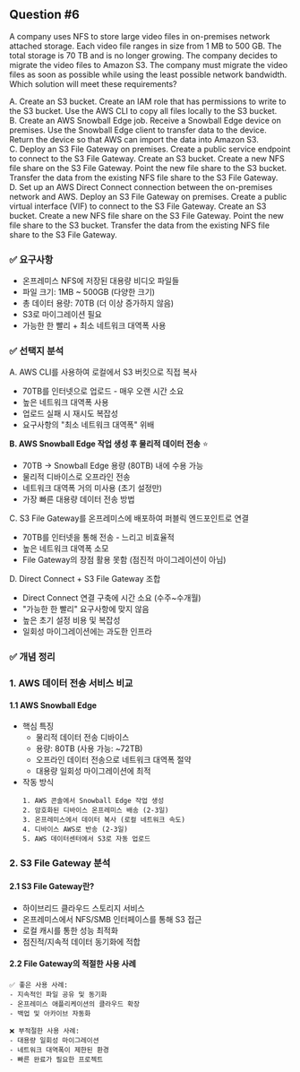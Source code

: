 ## Question #6
A company uses NFS to store large video files in on-premises network attached storage. 
Each video file ranges in size from 1 MB to 500 GB. 
The total storage is 70 TB and is no longer growing. 
The company decides to migrate the video files to Amazon S3. 
The company must migrate the video files as soon as possible while using the least possible network bandwidth.
Which solution will meet these requirements?

A. Create an S3 bucket. Create an IAM role that has permissions to write to the S3 bucket. Use the AWS CLI to copy all files locally to the S3 bucket. <br>
B. Create an AWS Snowball Edge job. Receive a Snowball Edge device on premises. Use the Snowball Edge client to transfer data to the device. Return the device so that AWS can import the data into Amazon S3. <br>
C. Deploy an S3 File Gateway on premises. Create a public service endpoint to connect to the S3 File Gateway. Create an S3 bucket. Create a new NFS file share on the S3 File Gateway. Point the new file share to the S3 bucket. Transfer the data from the existing NFS file share to the S3 File Gateway. <br>
D. Set up an AWS Direct Connect connection between the on-premises network and AWS. Deploy an S3 File Gateway on premises. Create a public virtual interface (VIF) to connect to the S3 File Gateway. Create an S3 bucket. Create a new NFS file share on the S3 File Gateway. Point the new file share to the S3 bucket. Transfer the data from the existing NFS file share to the S3 File Gateway. <br>

### ✅ 요구사항
- 온프레미스 NFS에 저장된 대용량 비디오 파일들
- 파일 크기: 1MB ~ 500GB (다양한 크기)
- 총 데이터 용량: 70TB (더 이상 증가하지 않음)
- S3로 마이그레이션 필요
- 가능한 한 빨리 + 최소 네트워크 대역폭 사용

### ✅ 선택지 분석
A. AWS CLI를 사용하여 로컬에서 S3 버킷으로 직접 복사

- 70TB를 인터넷으로 업로드 - 매우 오랜 시간 소요
- 높은 네트워크 대역폭 사용
- 업로드 실패 시 재시도 복잡성
- 요구사항의 "최소 네트워크 대역폭" 위배

**B. AWS Snowball Edge 작업 생성 후 물리적 데이터 전송** ⭐
- 70TB → Snowball Edge 용량 (80TB) 내에 수용 가능
- 물리적 디바이스로 오프라인 전송
- 네트워크 대역폭 거의 미사용 (초기 설정만)
- 가장 빠른 대용량 데이터 전송 방법

C. S3 File Gateway를 온프레미스에 배포하여 퍼블릭 엔드포인트로 연결

- 70TB를 인터넷을 통해 전송 - 느리고 비효율적
- 높은 네트워크 대역폭 소모
- File Gateway의 장점 활용 못함 (점진적 마이그레이션이 아님)

D. Direct Connect + S3 File Gateway 조합

- Direct Connect 연결 구축에 시간 소요 (수주~수개월)
- "가능한 한 빨리" 요구사항에 맞지 않음
- 높은 초기 설정 비용 및 복잡성
- 일회성 마이그레이션에는 과도한 인프라

### ✅ 개념 정리
### 1. AWS 데이터 전송 서비스 비교
#### 1.1 AWS Snowball Edge

- 핵심 특징
    - 물리적 데이터 전송 디바이스
    - 용량: 80TB (사용 가능: ~72TB)
    - 오프라인 데이터 전송으로 네트워크 대역폭 절약
    - 대용량 일회성 마이그레이션에 최적
- 작동 방식
    ```
    1. AWS 콘솔에서 Snowball Edge 작업 생성
    2. 암호화된 디바이스 온프레미스 배송 (2-3일)
    3. 온프레미스에서 데이터 복사 (로컬 네트워크 속도)
    4. 디바이스 AWS로 반송 (2-3일)
    5. AWS 데이터센터에서 S3로 자동 업로드
    ```

### 2. S3 File Gateway 분석
#### 2.1 S3 File Gateway란?

- 하이브리드 클라우드 스토리지 서비스
- 온프레미스에서 NFS/SMB 인터페이스를 통해 S3 접근
- 로컬 캐시를 통한 성능 최적화
- 점진적/지속적 데이터 동기화에 적합

#### 2.2 File Gateway의 적절한 사용 사례
```
✅ 좋은 사용 사례:
- 지속적인 파일 공유 및 동기화
- 온프레미스 애플리케이션의 클라우드 확장
- 백업 및 아카이브 자동화

❌ 부적절한 사용 사례:
- 대용량 일회성 마이그레이션
- 네트워크 대역폭이 제한된 환경
- 빠른 완료가 필요한 프로젝트
```
